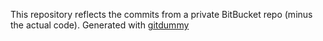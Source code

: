 This repository reflects the commits from a private BitBucket repo (minus the actual code). Generated with [gitdummy](https://github.com/ebrian/gitdummy)